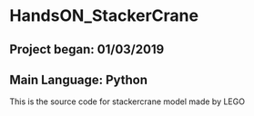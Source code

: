 # HandsON_StackerCrane

## Project began: 01/03/2019
## Main Language: Python

This is the source code for stackercrane model made by LEGO

